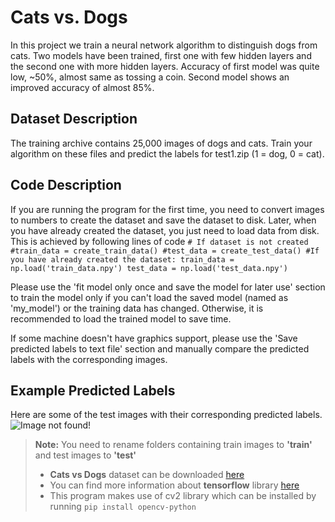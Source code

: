 **Cats vs. Dogs**
=============================================
In this project we train a neural network algorithm to distinguish dogs from cats. Two models have been trained, first one with few hidden layers and the second one with more hidden layers. Accuracy of first model was quite low, ~50%, almost same as tossing a coin. Second model shows an improved accuracy of almost 85%.
  
Dataset Description
-------------------------------------------

 The training archive contains 25,000 images of dogs and cats. Train your algorithm on these files and predict the labels for test1.zip (1 = dog, 0 = cat).

Code Description
-----------------------
If you are running the program for the first time, you need to convert images to numbers to create the dataset and save the dataset to disk. Later, when you have already created the dataset, you just need to load data from disk. This is achieved by following lines of code
 `# If dataset is not created
 #train_data = create_train_data()
 #test_data = create_test_data()
 #If you have already created the dataset:
 train_data = np.load('train_data.npy')
 test_data = np.load('test_data.npy')`

Please use the 'fit model only once and save the model for later use' section to train the model only if you can't load the saved model (named as 'my_model') or the training data has changed. Otherwise, it is recommended to load the trained model to save time.

If some machine doesn't have graphics support, please use the 'Save predicted labels to text file' section and manually compare the predicted labels with the corresponding images.

Example Predicted Labels
--------------------------
Here are some of the test images with their corresponding predicted labels.
![Image not found!](./images/predicted_labels.png)

> **Note:** You need to rename folders containing train images to **'train'** and test images to **'test'**
> - **Cats vs Dogs** dataset can be downloaded [here](https://www.kaggle.com/c/dogs-vs-cats)
> - You can find more information about **tensorflow** library [here](http://tensorflow.org/)
> - This program makes use of cv2 library which can be installed by running `pip install opencv-python` 
